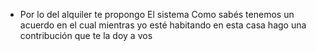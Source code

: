 - Por lo del alquiler te propongo 
  El sistema
  Como sabés tenemos un acuerdo en el cual mientras yo esté habitando en esta casa hago una contribución que te la doy a vos